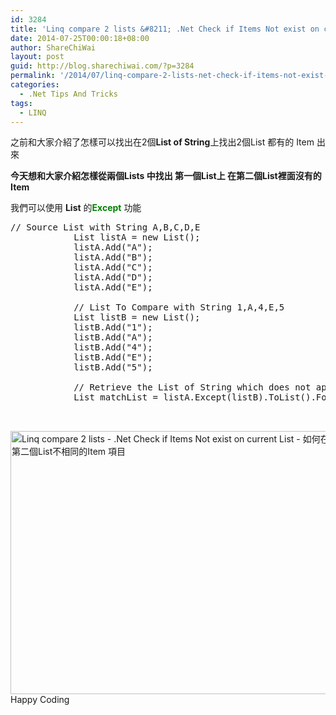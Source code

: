 ```yaml
---
id: 3284
title: 'Linq compare 2 lists &#8211; .Net Check if Items Not exist on current List &#8211; 如何在2個Lists 中找出和第二個List不相同的Item 項目'
date: 2014-07-25T00:00:18+08:00
author: ShareChiWai
layout: post
guid: http://blog.sharechiwai.com/?p=3284
permalink: '/2014/07/linq-compare-2-lists-net-check-if-items-not-exist-on-current-list-%e5%a6%82%e4%bd%95%e5%9c%a82%e5%80%8blists-%e4%b8%ad%e6%89%be%e5%87%ba%e5%92%8c%e7%ac%ac%e4%ba%8c%e5%80%8blist%e4%b8%8d%e7%9b%b8/'
categories:
  - .Net Tips And Tricks
tags:
  - LINQ
---
```

之前和大家介紹了怎樣可以找出在2個**List of String**上找出2個List 都有的 Item 出來

**今天想和大家介紹怎樣從兩個Lists 中找出 第一個List上 在第二個List裡面沒有的 Item**

我們可以使用 **List** 的<span style="color: #008000;"><strong>Except</strong> </span>功能

<pre>// Source List with String A,B,C,D,E
			List listA = new List();
            listA.Add("A");
            listA.Add("B");
            listA.Add("C");
            listA.Add("D");
            listA.Add("E");

			// List To Compare with String 1,A,4,E,5
            List listB = new List();
            listB.Add("1");
            listB.Add("A");
            listB.Add("4");
            listB.Add("E");
            listB.Add("5");

			// Retrieve the List of String which does not appear on the second List
            List matchList = listA.Except(listB).ToList().ForEach(Console.WriteLine);


</pre>

<img class="alignnone" src="https://i1.wp.com/farm4.static.flickr.com/3911/14649453600_558ea181ce_z.jpg?resize=625%2C421" alt="Linq compare 2 lists - .Net Check if Items Not exist on current List - 如何在2個Lists 中找出和第二個List不相同的Item 項目 " width="625" height="421" data-recalc-dims="1" />  
Happy Coding